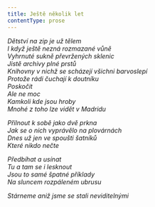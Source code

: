 ```yaml
---
title: Ještě několik let
contentType: prose
---
```


<section>

_Dětství na zip je už tělem  
I když ještě nezná rozmazané vůně  
Vyhrnuté sukně převržených sklenic  
Jistě archivy plné prstů  
Knihovny v nichž se scházejí všichni barvoslepí  
Protože rádi čuchají k doutníku  
Poskočit  
Ale ne moc  
Kamkoli kde jsou hroby  
Mnohé z toho lze vidět v Madridu_

</section>

<section>

_Přilnout k sobě jako dvě prkna  
Jak se o nich vyprávělo na plovárnách  
Dnes už jen ve spoušti šatníků  
Které nikdo nečte_

</section>

<section>

_Předbíhat a usínat  
Tu a tam se i lesknout  
Jsou to samé špatné příklady  
Na sluncem rozpáleném ubrusu_

</section>

<section>

_Stárneme aniž jsme se stali neviditelnými_

</section>
